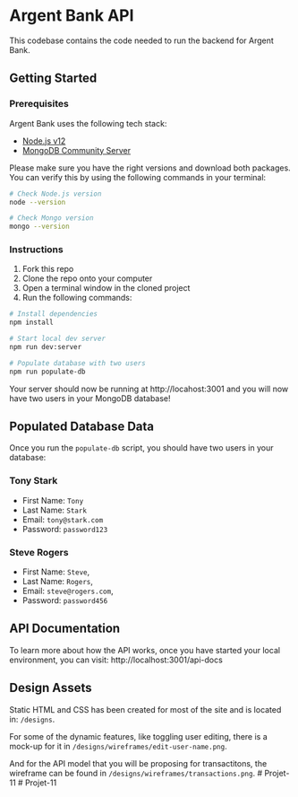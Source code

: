 # Argent Bank API

This codebase contains the code needed to run the backend for Argent Bank.

## Getting Started

### Prerequisites

Argent Bank uses the following tech stack:

- [Node.js v12](https://nodejs.org/en/)
- [MongoDB Community Server](https://www.mongodb.com/try/download/community)

Please make sure you have the right versions and download both packages. You can verify this by using the following commands in your terminal:

```bash
# Check Node.js version
node --version

# Check Mongo version
mongo --version
```

### Instructions

1. Fork this repo
1. Clone the repo onto your computer
1. Open a terminal window in the cloned project
1. Run the following commands:

```bash
# Install dependencies
npm install

# Start local dev server
npm run dev:server

# Populate database with two users
npm run populate-db
```

Your server should now be running at http://locahost:3001 and you will now have two users in your MongoDB database!

## Populated Database Data

Once you run the `populate-db` script, you should have two users in your database:

### Tony Stark

- First Name: `Tony`
- Last Name: `Stark`
- Email: `tony@stark.com`
- Password: `password123`

### Steve Rogers

- First Name: `Steve`,
- Last Name: `Rogers`,
- Email: `steve@rogers.com`,
- Password: `password456`

## API Documentation

To learn more about how the API works, once you have started your local environment, you can visit: http://localhost:3001/api-docs

## Design Assets

Static HTML and CSS has been created for most of the site and is located in: `/designs`.

For some of the dynamic features, like toggling user editing, there is a mock-up for it in `/designs/wireframes/edit-user-name.png`.

And for the API model that you will be proposing for transactitons, the wireframe can be found in `/designs/wireframes/transactions.png`.
#   P r o j e t - 1 1  
 #   P r o j e t - 1 1  
 